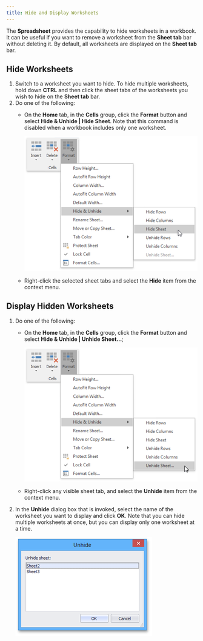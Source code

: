 ```yaml
---
title: Hide and Display Worksheets
---
```

The **Spreadsheet** provides the capability to hide worksheets in a workbook. It can be useful if you want to remove a worksheet from the **Sheet tab** bar without deleting it. By default, all worksheets are displayed on the **Sheet tab** bar.

## Hide Worksheets
1. Switch to a worksheet you want to hide. To hide multiple worksheets, hold down **CTRL** and then click the sheet tabs of the worksheets you wish to hide on the **Sheet tab** bar.
2. Do one of the following:
	* On the **Home** tab, in the **Cells** group, click the **Format** button and select **Hide &amp; Unhide | Hide Sheet**. Note that this command is disabled when a workbook includes only one worksheet.
		
		![HideSheets.png](../../../images/Img21251.png)
	* Right-click the selected sheet tabs and select the **Hide** item from the context menu.

## Display Hidden Worksheets
1. Do one of the following:
	* On the **Home** tab, in the **Cells** group, click the **Format** button and select **Hide &amp; Unhide | Unhide Sheet...**;
		
		![UnhideSheets.png](../../../images/Img21252.png)
	* Right-click any visible sheet tab, and select the **Unhide** item from the context menu.
2. In the **Unhide** dialog box that is invoked, select the name of the worksheet you want to display and click **OK**. Note that you can hide multiple worksheets at once, but you can display only one worksheet at a time.
	
	![UnhideDialogBox.png](../../../images/Img21253.png)